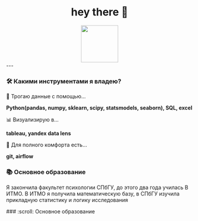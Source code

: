 <div id="header" align="center">
  <h1 align="center">
  hey there 👋
  </h1>
  <img src="https://media.giphy.com/media/5PDOmkYeA8rdK/giphy.gif" width="100"/>
</div>

<div id="skills">
---

### :hammer_and_wrench: Какими инструментами я владею?
  :telescope: Трогаю данные с помощью...
  
 <b> Python(pandas, numpy, sklearn, scipy,  statsmodels, seaborn), SQL, excel </b>
  
  :bar_chart: Визуализирую в...
  
 <b> tableau, yandex data lens </b>
  
  :saxophone: Для полного комфорта есть...
  
 <b> git, airflow </b>
### :books: Основное образование
  Я закончила факультет психологии СПбГУ, до этого два года училась В ИТМО. В ИТМО я получила математическую базу, в СПбГУ изучила прикладную статистику и логику исследования
</div>
### :scroll: Основное образование


<!--
**KristinaBataeva/KristinaBataeva** is a ✨ _special_ ✨ repository because its `README.md` (this file) appears on your GitHub profile.

Here are some ideas to get you started:

- 🔭 I’m currently working on ...
- 🌱 I’m currently learning ...
- 👯 I’m looking to collaborate on ...
- 🤔 I’m looking for help with ...
- 💬 Ask me about ...
- 📫 How to reach me: ...
- 😄 Pronouns: ...
- ⚡ Fun fact: ...
-->
